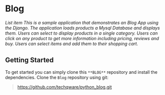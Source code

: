 # Blog

###### List item This is a sample application that demonstrates an Blog App using the Django. The application loads products a Mysql Database and displays them. Users can select to display products in a single category. Users can click on any product to get more information including pricing, reviews and buy. Users can select items and add them to their shopping cart.

## Getting Started

To get started you can simply clone this `**BLOG**` repository and install the dependencies.
Clone the `Blog` repository using git:

>https://github.com/techqware/python_blog.git
